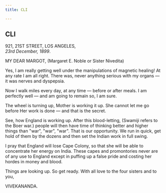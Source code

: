 ```yaml
---
title: CLI

---
```





  

  


## CLI

921, 21ST STREET, LOS ANGELES,  
*23rd December, 1899*.

MY DEAR MARGOT, (Margaret E. Noble or Sister Nivedita)

Yes, I am really getting well under the manipulations of magnetic
healing! At any rate I am all right. There was, never anything serious
with my organs — it was nerves and dyspepsia.

Now I walk miles every day, at any time — before or after meals. I am
perfectly well — and am going to remain so, I am sure.

The wheel is turning up, Mother is working it up. She cannot let me go
before Her work is done — and that is the secret.

See, how England is working up. After this blood-letting, (Swamiji
refers to the Boer war.) people will then have time of thinking better
and higher things than "war", "war", "war". That is our opportunity. We
run in quick, get hold of them by the dozens and then set the Indian
work in full swing.

I pray that England will lose Cape Colony, so that she will be able to
concentrate her energy on India. These capes and promontories never are
of any use to England except in puffing up a false pride and costing her
hordes in money and blood.

Things are looking up. So get ready. With all love to the four sisters
and to you,

VIVEKANANDA.


